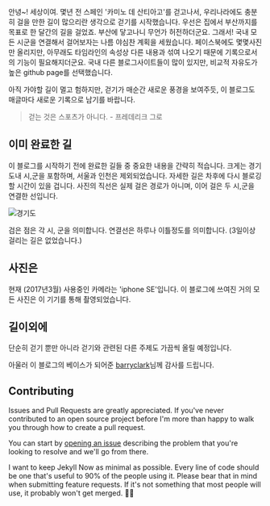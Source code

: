 
안녕~! 세상이여. 몇년 전 스페인 '카미노 데 산티아고'를 걷고나서, 우리나라에도 충분히 걸을 만한 길이 많으리란 생각으로 걷기를 시작했습니다. 
우선은 집에서 부산까지를 목표로 한 달간의 길을 걸었죠. 부산에 닿고나니 무언가 허전하더군요. 그래서! 국내 모든 시군을 연결해서 걸어보자는 나름 야심찬 계획을 세웠습니다. 페이스북에도 몇몇사진만 올리지만, 아무래도 타임라인의 속성상 다른 내용과 섞여 나오기 때문에 기록으로서의 기능이 필요해지더군요. 국내 다른 블로그사이트들이 많이 있지만, 비교적 자유도가 높은 github page를 선택했습니다. 

아직 가야할 길이 멀고 험하지만, 걷기가 매순간 새로운 풍경을 보여주듯, 이 블로그도 매글마다 새로운 기록으로 남기를 바랍니다.

>걷는 것은 스포츠가 아니다. - 프레데리크 그로

## 이미 완료한 길

이 블로그를 시작하기 전에 완료한 길들 중 중요한 내용을 간략히 적습니다. 크게는 경기도내 시,군을 포함하며, 서울과 인천은 제외되었습니다. 자세한 길은 차후에 다시 블로깅 할 시간이 있을 겁니다. 사진의 직선은 실제 걸은 경로가 아니며, 이어 걸은 두 시,군을 연결한 선입니다.

![경기도](https://github.com/solitarywalk/solitarywalk.github.io/images/kyunggido.jpg)

검은 점은 각 시, 군을 의미합니다. 연결선은 하루나 이틀정도를 의미합니다. (3일이상 걸리는 길은 없었습니다.)

## 사진은

현재 (2017년3월) 사용중인 카메라는 'iphone SE'입니다. 이 블로그에 쓰여진 거의 모든 사진은 이 기기를 통해 촬영되었습니다.

## 길이외에

단순히 걷기 뿐만 아니라 걷기와 관련된 다른 주제도 가끔씩 올릴 예정입니다.

아울러 이 블로그의 베이스가 되어준 [barryclark](https://github.com/barryclark/jekyll-now)님께 감사를 드립니다.

## Contributing

Issues and Pull Requests are greatly appreciated. If you've never contributed to an open source project before I'm more than happy to walk you through how to create a pull request.

You can start by [opening an issue](https://github.com/barryclark/jekyll-now/issues/new) describing the problem that you're looking to resolve and we'll go from there.

I want to keep Jekyll Now as minimal as possible. Every line of code should be one that's useful to 90% of the people using it. Please bear that in mind when submitting feature requests. If it's not something that most people will use, it probably won't get merged. :guardsman:

